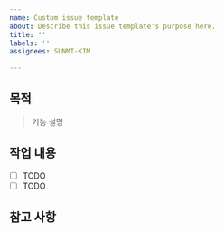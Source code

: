 ```yaml
---
name: Custom issue template
about: Describe this issue template's purpose here.
title: ''
labels: ''
assignees: SUNMI-KIM

---
```


## 목적
> 기능 설명
## 작업 내용
- [ ] TODO
- [ ] TODO
## 참고 사항
